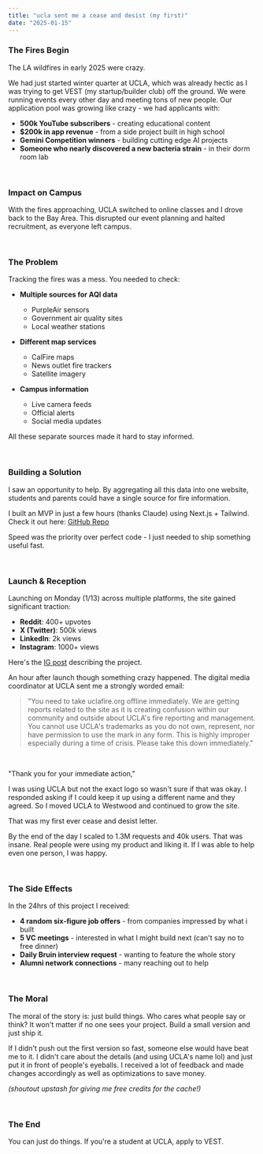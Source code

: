```yaml
---
title: "ucla sent me a cease and desist (my first)"
date: "2025-01-15"
---
```


### The Fires Begin

The LA wildfires in early 2025 were crazy. 

We had just started winter quarter at UCLA, which was already hectic as I was trying to get VEST (my startup/builder club) off the ground. We were running events every other day and meeting tons of new people. Our application pool was growing like crazy - we had applicants with:

- **500k YouTube subscribers** - creating educational content
- **$200k in app revenue** - from a side project built in high school
- **Gemini Competition winners** - building cutting edge AI projects
- **Someone who nearly discovered a new bacteria strain** - in their dorm room lab

<br/>

### Impact on Campus

With the fires approaching, UCLA switched to online classes and I drove back to the Bay Area. This disrupted our event planning and halted recruitment, as everyone left campus.

<br/>

### The Problem

Tracking the fires was a mess. You needed to check:

- **Multiple sources for AQI data**
  - PurpleAir sensors
  - Government air quality sites
  - Local weather stations

- **Different map services**
  - CalFire maps
  - News outlet fire trackers
  - Satellite imagery

- **Campus information**
  - Live camera feeds
  - Official alerts
  - Social media updates

All these separate sources made it hard to stay informed.

<br/>

### Building a Solution

I saw an opportunity to help. By aggregating all this data into one website, students and parents could have a single source for fire information.

I built an MVP in just a few hours (thanks Claude) using Next.js + Tailwind. Check it out here: [GitHub Repo](https://github.com/Kylejeong2/UCLA-Wildfires)

Speed was the priority over perfect code - I just needed to ship something useful fast.

<br/>

### Launch & Reception

Launching on Monday (1/13) across multiple platforms, the site gained significant traction:

- **Reddit**: 400+ upvotes
- **X (Twitter)**: 500k views  
- **LinkedIn**: 2k views
- **Instagram**: 1000+ views

Here's the [IG post](https://www.instagram.com/p/DE0wfuCyEnw/) describing the project.

An hour after launch though something crazy happened. The digital media coordinator at UCLA sent me a strongly worded email:

> "You need to take uclafire.org offline immediately. We are getting reports related to the site as it is creating confusion within our community and outside about UCLA's fire reporting and management. You cannot use UCLA's trademarks as you do not own, represent, nor have permission to use the mark in any form. This is highly improper especially during a time of crisis. Please take this down immediately."
>

<br />

> 
"Thank you for your immediate action,"
>

I was using UCLA but not the exact logo so wasn't sure if that was okay. I responded asking if I could keep it up using a different name and they agreed. So I moved UCLA to Westwood and continued to grow the site. 

That was my first ever cease and desist letter. 

By the end of the day I scaled to 1.3M requests and 40k users. That was insane. Real people were using my product and liking it. If I was able to help even one person, I was happy.

<br/>

### The Side Effects

In the 24hrs of this project I received:

- **4 random six-figure job offers** - from companies impressed by what i built
- **5 VC meetings** - interested in what I might build next (can't say no to free dinner)
- **Daily Bruin interview request** - wanting to feature the whole story
- **Alumni network connections** - many reaching out to help 

<br/>

### The Moral

The moral of the story is: just build things. Who cares what people say or think? It won't matter if no one sees your project. Build a small version and just ship it.

If I didn't push out the first version so fast, someone else would have beat me to it. I didn't care about the details (and using UCLA's name lol) and just put it in front of people's eyeballs. I received a lot of feedback and made changes accordingly as well as optimizations to save money.

_(shoutout upstash for giving me free credits for the cache!)_

<br/>

### The End

You can just do things. If you're a student at UCLA, apply to VEST.
